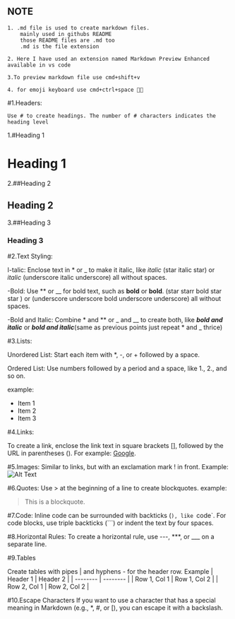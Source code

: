 ## NOTE

    1. .md file is used to create markdown files.
        mainly used in githubs README
        those README files are .md too
        .md is the file extension
    
    2. Here I have used an extension named Markdown Preview Enhanced available in vs code

    3.To preview markdown file use cmd+shift+v

    4. for emoji keyboard use cmd+ctrl+space 🌻🌻




#1.Headers:

    Use # to create headings. The number of # characters indicates the heading level
    
1.#Heading 1
# Heading 1  
2.##Heading 2
## Heading 2
3.##Heading 3
### Heading 3


#2.Text Styling:

I-talic: Enclose text in * or _ to make it italic, like *italic* (star italic star) or _italic_ (underscore italic underscore) all without spaces.
    
-Bold: Use ** or __ for bold text, such as **bold** or __bold__.
(star starr bold star star ) or (underscore underscore bold underscore underscore) all without spaces.
    
-Bold and Italic: Combine * and ** or _ and __ to create both, like ***bold and italic*** or ___bold and italic___(same as previous points just repeat * and _ thrice)


#3.Lists:

Unordered List: Start each item with *, -, or + followed by a space.

Ordered List: Use numbers followed by a period and a space, like 1., 2., and so on.

example:
- Item 1
- Item 2
- Item 3

#4.Links:

To create a link, enclose the link text in square brackets [], followed by the URL in parentheses (). For example: [Google](https://www.google.com).

#5.Images:
Similar to links, but with an exclamation mark ! in front. Example: ![Alt Text](image_url)

#6.Quotes:
Use > at the beginning of a line to create blockquotes.
example:
> This is a blockquote.


#7.Code:
Inline code can be surrounded with backticks (`), like `code`.
For code blocks, use triple backticks (```) or indent the text by four spaces.


#8.Horizontal Rules:
To create a horizontal rule, use ---, ***, or ___ on a separate line.


#9.Tables 

Create tables with pipes | and hyphens - for the header row. Example
| Header 1 | Header 2 |
| -------- | -------- |
| Row 1, Col 1 | Row 1, Col 2 |
| Row 2, Col 1 | Row 2, Col 2 |

#10.Escape Characters 
If you want to use a character that has a special meaning in Markdown (e.g., *, #, or [), you can escape it with a backslash.









